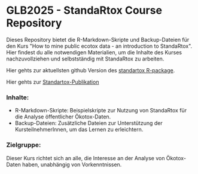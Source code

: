 # GLB2025 - StandaRtox Course Repository
Dieses Repository bietet die R-Markdown-Skripte und Backup-Dateien für den Kurs "How to mine public ecotox data - an introduction to StandaRtox". Hier findest du alle notwendigen Materialien, um die Inhalte des Kurses nachzuvollziehen und selbstständig mit StandaRtox zu arbeiten.

Hier gehts zur aktuellsten github Version des [standartox R-package](https://github.com/andschar/standartox).

Hier gehts zur [Standartox-Publikation](https://doi.org/10.3390/data5020046)


### Inhalte:
- R-Markdown-Skripte: Beispielskripte zur Nutzung von StandaRtox für die Analyse öffentlicher Ökotox-Daten.
- Backup-Dateien: Zusätzliche Dateien zur Unterstützung der KursteilnehmerInnen, um das Lernen zu erleichtern.

### Zielgruppe:
Dieser Kurs richtet sich an alle, die Interesse an der Analyse von Ökotox-Daten haben, unabhängig von Vorkenntnissen.
